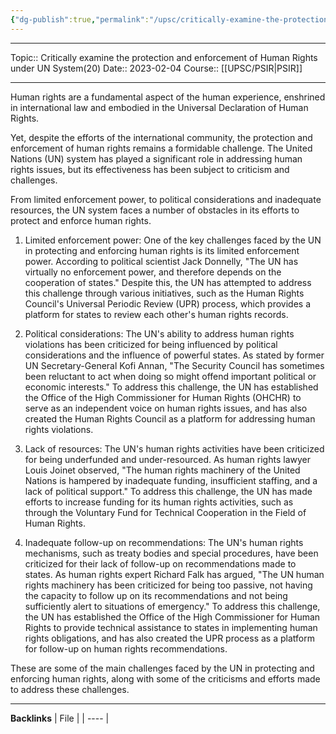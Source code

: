 ```yaml
---
{"dg-publish":true,"permalink":"/upsc/critically-examine-the-protection-and-enforcement-of-human-rights-under-un-system/"}
---
```


----
Topic:: Critically examine the protection and enforcement of Human Rights under UN System(20)
Date:: 2023-02-04
Course:: [[UPSC/PSIR\|PSIR]] 

----
Human rights are a fundamental aspect of the human experience, enshrined in international law and embodied in the Universal Declaration of Human Rights. 

Yet, despite the efforts of the international community, the protection and enforcement of human rights remains a formidable challenge. The United Nations (UN) system has played a significant role in addressing human rights issues, but its effectiveness has been subject to criticism and challenges.

From limited enforcement power, to political considerations and inadequate resources, the UN system faces a number of obstacles in its efforts to protect and enforce human rights. 

1.  Limited enforcement power: One of the key challenges faced by the UN in protecting and enforcing human rights is its limited enforcement power. According to political scientist Jack Donnelly, "The UN has virtually no enforcement power, and therefore depends on the cooperation of states." Despite this, the UN has attempted to address this challenge through various initiatives, such as the Human Rights Council's Universal Periodic Review (UPR) process, which provides a platform for states to review each other's human rights records.
    
2.  Political considerations: The UN's ability to address human rights violations has been criticized for being influenced by political considerations and the influence of powerful states. As stated by former UN Secretary-General Kofi Annan, "The Security Council has sometimes been reluctant to act when doing so might offend important political or economic interests." To address this challenge, the UN has established the Office of the High Commissioner for Human Rights (OHCHR) to serve as an independent voice on human rights issues, and has also created the Human Rights Council as a platform for addressing human rights violations.
    
3.  Lack of resources: The UN's human rights activities have been criticized for being underfunded and under-resourced. As human rights lawyer Louis Joinet observed, "The human rights machinery of the United Nations is hampered by inadequate funding, insufficient staffing, and a lack of political support." To address this challenge, the UN has made efforts to increase funding for its human rights activities, such as through the Voluntary Fund for Technical Cooperation in the Field of Human Rights.
    
4.  Inadequate follow-up on recommendations: The UN's human rights mechanisms, such as treaty bodies and special procedures, have been criticized for their lack of follow-up on recommendations made to states. As human rights expert Richard Falk has argued, "The UN human rights machinery has been criticized for being too passive, not having the capacity to follow up on its recommendations and not being sufficiently alert to situations of emergency." To address this challenge, the UN has established the Office of the High Commissioner for Human Rights to provide technical assistance to states in implementing human rights obligations, and has also created the UPR process as a platform for follow-up on human rights recommendations.
    

These are some of the main challenges faced by the UN in protecting and enforcing human rights, along with some of the criticisms and efforts made to address these challenges.


---
**Backlinks**
| File |
| ---- |



